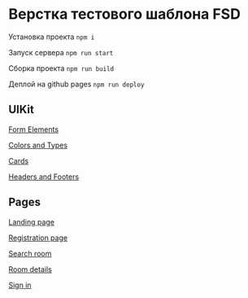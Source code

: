 # Верстка тестового шаблона FSD

Установка проекта ```npm i```

Запуск сервера ```npm run start```

Сборка проекта ```npm run build```

Деплой на github pages ```npm run deploy```

## UIKit
[Form Elements](https://hokmyn.github.io/fsd_second_step/form-elements.html)

[Colors and Types](https://hokmyn.github.io/fsd_second_step/colors&types.html)

[Cards](https://hokmyn.github.io/fsd_second_step/cards.html)

[Headers and Footers](https://hokmyn.github.io/fsd_second_step/headers&footers.html)

## Pages
[Landing page](https://hokmyn.github.io/fsd_second_step/landing-page.html)

[Registration page](https://hokmyn.github.io/fsd_second_step/registration.html)

[Search room](https://hokmyn.github.io/fsd_second_step/search-room.html)

[Room details](https://hokmyn.github.io/fsd_second_step/room-details.html)

[Sign in](https://hokmyn.github.io/fsd_second_step/sign-in.html)
